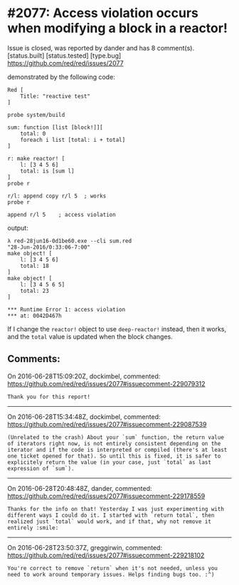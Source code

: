 
#2077: Access violation occurs when modifying a block in a reactor!
================================================================================
Issue is closed, was reported by dander and has 8 comment(s).
[status.built] [status.tested] [type.bug]
<https://github.com/red/red/issues/2077>

demonstrated by the following code:

```
Red [
    Title: "reactive test"
]

probe system/build

sum: function [list [block!]][
    total: 0
    foreach i list [total: i + total]
]

r: make reactor! [
    l: [3 4 5 6]
    total: is [sum l]
]
probe r

r/l: append copy r/l 5  ; works
probe r

append r/l 5    ; access violation
```

output:

```
λ red-28jun16-0d1be60.exe --cli sum.red
"28-Jun-2016/0:33:06-7:00"
make object! [
    l: [3 4 5 6]
    total: 18
]
make object! [
    l: [3 4 5 6 5]
    total: 23
]

*** Runtime Error 1: access violation
*** at: 0042D467h
```

If I change the `reactor!` object to use `deep-reactor!` instead, then it works, and the `total` value is updated when the block changes.



Comments:
--------------------------------------------------------------------------------

On 2016-06-28T15:09:20Z, dockimbel, commented:
<https://github.com/red/red/issues/2077#issuecomment-229079312>

    Thank you for this report!

--------------------------------------------------------------------------------

On 2016-06-28T15:34:48Z, dockimbel, commented:
<https://github.com/red/red/issues/2077#issuecomment-229087539>

    (Unrelated to the crash) About your `sum` function, the return value of iterators right now, is not entirely consistent depending on the iterator and if the code is interpreted or compiled (there's at least one ticket opened for that). So until this is fixed, it is safer to explicitely return the value (in your case, just `total` as last expression of `sum`).

--------------------------------------------------------------------------------

On 2016-06-28T20:48:48Z, dander, commented:
<https://github.com/red/red/issues/2077#issuecomment-229178559>

    Thanks for the info on that! Yesterday I was just experimenting with different ways I could do it. I started with `return total`, then realized just `total` would work, and if that, why not remove it entirely :smile:

--------------------------------------------------------------------------------

On 2016-06-28T23:50:37Z, greggirwin, commented:
<https://github.com/red/red/issues/2077#issuecomment-229218102>

    You're correct to remove `return` when it's not needed, unless you need to work around temporary issues. Helps finding bugs too. :^)

